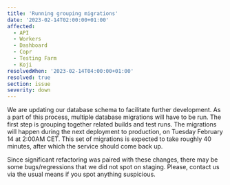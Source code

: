 ```yaml
---
title: 'Running grouping migrations'
date: '2023-02-14T02:00:00+01:00'
affected:
  - API
  - Workers
  - Dashboard
  - Copr
  - Testing Farm
  - Koji
resolvedWhen: '2023-02-14T04:00:00+01:00'
resolved: true
section: issue
severity: down
---
```


We are updating our database schema to facilitate further development.
As a part of this process, multiple database migrations will have to
be run. The first step is grouping together related builds and test
runs. The migrations will happen during the next deployment to production,
on Tuesday February 14 at 2:00AM CET. This set of migrations is expected to
take roughly 40 minutes, after which the service should come back up.

Since significant refactoring was paired with these changes, there may
be some bugs/regressions that we did not spot on staging. Please,
contact us via the usual means if you spot anything suspicious.

